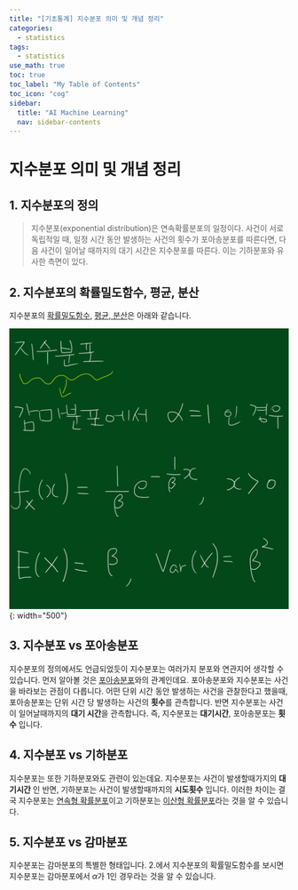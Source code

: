 ```yaml
---
title: "[기초통계] 지수분포 의미 및 개념 정리" 
categories:
  - statistics
tags:
  - statistics
use_math: true
toc: true
toc_label: "My Table of Contents"
toc_icon: "cog"
sidebar:
  title: "AI Machine Learning"
  nav: sidebar-contents
---
```


# 지수분포 의미 및 개념 정리

## 1. 지수분포의 정의

> 지수분포(exponential distribution)은 연속확률분포의 일정이다. 사건이 서로 독립적일 때, 일정 시간 동안 발생하는 사건의 횟수가 포아송분포를 따른다면, 다음 사건이 일어날 때까지의 대기 시간은 지수분포를 따른다. 이는 기하분포와 유사한 측면이 있다. 

## 2. 지수분포의 확률밀도함수, 평균, 분산

지수분포의 [확률밀도함수](https://losskatsu.github.io/statistics/prob-distribution/), [평균, 분산](https://losskatsu.github.io/statistics/mean-vairance/#)은 아래와 같습니다. 

![figure01](/assets/images/statistics/exponential/exponential01.jpg){: width="500"}

## 3. 지수분포 vs 포아송분포

지수분포의 정의에서도 언급되었듯이 지수분포는 여러가지 분포와 연관지어 생각할 수 있습니다. 
먼저 알아볼 것은 [포아송분포](https://losskatsu.github.io/statistics/poisson/#)와의 관계인데요. 
포아송분포와 지수분포는 사건을 바라보는 관점이 다릅니다. 
어떤 단위 시간 동안 발생하는 사건을 관찰한다고 했을때, 포아송분포는 단위 시간 당 발생하는 사건의 **횟수**를 관측합니다. 
반면 지수분포는 사건이 일어날때까지의 **대기 시간**을 관측합니다. 
즉, 지수분포는 **대기시간**, 포아송분포는 **횟수** 입니다. 

## 4. 지수분포 vs 기하분포 

지수분포는 또한 기하분포와도 관련이 있는데요. 지수분포는 사건이 발생할때가지의 **대기시간** 인 반면, 
기하분포는 사건이 발생할때까지의 **시도횟수** 입니다. 
이러한 차이는 결국 지수분포는 [연속형 확률분포](https://losskatsu.github.io/statistics/prob-distribution/#)이고 기하분포는 [이산형 확률분포](https://losskatsu.github.io/statistics/prob-distribution/#)라는 것을 알 수 있습니다. 

## 5. 지수분포 vs 감마분포

지수분포는 감마분포의 특별한 형태입니다. 2.에서 지수분포의 확률밀도함수를 보시면 지수분포는 감마분포에서 $\alpha$가 1인 경우라는 것을 알 수 있습니다. 


